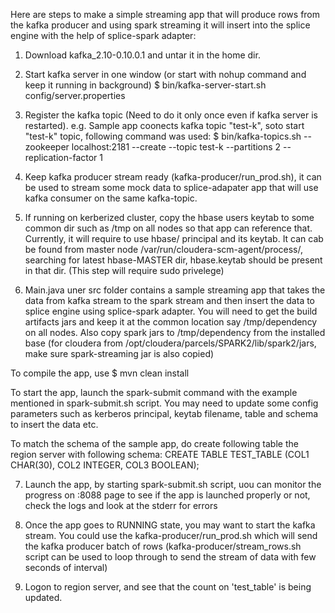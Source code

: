 Here are steps to make a simple streaming app that will produce rows from the kafka producer and using spark streaming it will insert into the splice engine with the help of splice-spark adapter:

1. Download kafka_2.10-0.10.0.1 and untar it in the home dir.

1. Start kafka server in one window (or start with nohup command and keep it running in background)
$ bin/kafka-server-start.sh  config/server.properties

2. Register the kafka topic  (Need to do it only once even if kafka server is restarted). e.g. Sample app coonects kafka topic "test-k", soto start "test-k" topic, following command was used:
$ bin/kafka-topics.sh --zookeeper localhost:2181 --create --topic test-k --partitions 2 --replication-factor 1

4. Keep kafka producer stream ready (kafka-producer/run_prod.sh), it can be used to stream some mock data to splice-adapater app that will use kafka consumer on the same kafka-topic. 

5. If running on kerberized cluster, copy the hbase users keytab to some common dir such as /tmp on all nodes so that app can reference that. Currently, it will require to use hbase/<masterNode> principal and its keytab. It can cab be found from master node  /var/run/cloudera-scm-agent/process/, searching for latest hbase-MASTER dir, hbase.keytab should be present in that dir. (This step will require sudo privelege)

6. Main.java uner src folder contains a sample streaming app that takes the data from kafka stream to the spark stream and then insert the data to splice engine using splice-spark adapter. You will need to get the build artifacts jars and keep it at the common location say /tmp/dependency on all nodes. Also copy spark jars to /tmp/dependency from the installed base (for cloudera from /opt/cloudera/parcels/SPARK2/lib/spark2/jars, make sure spark-streaming jar is also copied)

To compile the app, use 
$ mvn clean install

To start the app, launch the spark-submit command with the example mentioned in spark-submit.sh script. You may need to update some config parameters such as kerberos principal, keytab filename, table and schema to insert the data etc. 

To match the schema of the sample app, do create following table the region server  with following schema:
CREATE TABLE TEST_TABLE (COL1 CHAR(30), COL2 INTEGER, COL3 BOOLEAN);

7. Launch the app, by starting spark-submit.sh script, uou can monitor the progress on <namenode>:8088 page to see if the app is launched properly or not, check the logs and look at the stderr for errors

8. Once the app goes to RUNNING state, you may want to start the kafka stream. You could use the kafka-producer/run_prod.sh which will send the kafka producer batch of rows (kafka-producer/stream_rows.sh script can be used to loop through to send the stream of data with few seconds of interval)

9. Logon to region server, and see that the count on 'test_table' is being updated.


